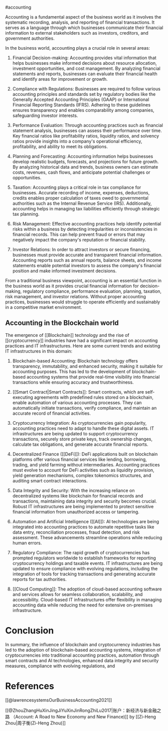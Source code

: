 #accounting

Accounting is a fundamental aspect of the business world as it involves the systematic recording, analysis, and reporting of financial transactions. It serves as a language through which businesses communicate their financial information to external stakeholders such as investors, creditors, and government authorities.

In the business world, accounting plays a crucial role in several areas:

1. Financial Decision-making: Accounting provides vital information that helps businesses make informed decisions about resource allocation, investment opportunities, and cost management. By analyzing financial statements and reports, businesses can evaluate their financial health and identify areas for improvement or growth.

2. Compliance with Regulations: Businesses are required to follow various accounting principles and standards set by regulatory bodies like the Generally Accepted Accounting Principles (GAAP) or International Financial Reporting Standards (IFRS). Adhering to these guidelines ensures transparency and enables comparability among companies, safeguarding investor interests.

3. Performance Evaluation: Through accounting practices such as financial statement analysis, businesses can assess their performance over time. Key financial ratios like profitability ratios, liquidity ratios, and solvency ratios provide insights into a company's operational efficiency, profitability, and ability to meet its obligations.

4. Planning and Forecasting: Accounting information helps businesses develop realistic budgets, forecasts, and projections for future growth. By analyzing historical data and trends, business owners can estimate costs, revenues, cash flows, and anticipate potential challenges or opportunities.

5. Taxation: Accounting plays a critical role in tax compliance for businesses. Accurate recording of income, expenses, deductions, credits enables proper calculation of taxes owed to governmental authorities such as the Internal Revenue Service (IRS). Additionally, accounting helps in managing tax liabilities efficiently through strategic tax planning.

6. Risk Management: Effective accounting practices help identify potential risks within a business by detecting irregularities or inconsistencies in financial records. This can help prevent fraud or errors that may negatively impact the company's reputation or financial stability.

7. Investor Relations: In order to attract investors or secure financing, businesses must provide accurate and transparent financial information. Accounting reports such as annual reports, balance sheets, and income statements enable potential investors to assess the company's financial position and make informed investment decisions.

From a traditional business viewpoint, accounting is an essential function in the business world as it provides crucial financial information for decision-making, regulatory compliance, performance evaluation, planning, taxation, risk management, and investor relations. Without proper accounting practices, businesses would struggle to operate efficiently and sustainably in a competitive market environment.

## Accounting in the Blockchain world

The emergence of [[Blockchain]] technology and the rise of [[cryptocurrency]] industries have had a significant impact on accounting practices and IT infrastructures. Here are some current trends and existing IT infrastructures in this domain:

1. Blockchain-based Accounting: Blockchain technology offers transparency, immutability, and enhanced security, making it suitable for accounting purposes. This has led to the development of blockchain-based accounting systems that provide real-time visibility into financial transactions while ensuring accuracy and trustworthiness.

2. [[Smart Contract|Smart Contracts]]: Smart contracts, which are self-executing agreements with predefined rules stored on a blockchain, enable automation of various accounting processes. They can automatically initiate transactions, verify compliance, and maintain an accurate record of financial activities.

3. Cryptocurrency Integration: As cryptocurrencies gain popularity, accounting practices need to adapt to handle these digital assets. IT infrastructures are being updated to support cryptocurrency transactions, securely store private keys, track ownership changes, calculate tax obligations, and generate accurate financial reports.

4. Decentralized Finance ([[DeFi]]): DeFi applications built on blockchain platforms offer various financial services like lending, borrowing, trading, and yield farming without intermediaries. Accounting practices must evolve to account for DeFi activities such as liquidity provision, yield generation mechanisms, complex tokenomics structures, and auditing smart contract interactions.

5. Data Integrity and Security: With the increasing reliance on decentralized systems like blockchain for financial records and transactions, maintaining data integrity and security becomes crucial. Robust IT infrastructures are being implemented to protect sensitive financial information from unauthorized access or tampering.

6. Automation and Artificial Intelligence ([[AI]]): AI technologies are being integrated into accounting practices to automate repetitive tasks like data entry, reconciliation processes, fraud detection, and risk assessment. These advancements streamline operations while reducing human errors.

7. Regulatory Compliance: The rapid growth of cryptocurrencies has prompted regulators worldwide to establish frameworks for reporting cryptocurrency holdings and taxable events. IT infrastructures are being updated to ensure compliance with evolving regulations, including the integration of tools for tracking transactions and generating accurate reports for tax authorities.

8. [[Cloud Computing]]: The adoption of cloud-based accounting software and services allows for seamless collaboration, scalability, and accessibility. Cloud-based IT infrastructures offer flexibility in managing accounting data while reducing the need for extensive on-premises infrastructure.

# Conclusion

In summary, the influence of blockchain and cryptocurrency industries has led to the adoption of blockchain-based accounting systems, integration of cryptocurrencies into traditional accounting practices, automation through smart contracts and AI technologies, enhanced data integrity and security measures, compliance with evolving regulations, and

# References

[[@lawrencesystemsOurBusinessAccounting2021]]

[[@ZhouZhangHuXinJingJiYuXinJinRongZhiLu2017|账户：新经济与新金融之路 （Account: A Road to New Economy and New Finance)]] by [[Zi-Heng Zhou|周子衡(Zi-Heng Zhou)]]
